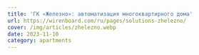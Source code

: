 ```yaml
---
title: 'ГК «Железно»: автоматизация многоквартирного дома'
url: https://wirenboard.com/ru/pages/solutions-zhelezno/
cover: /img/articles/zhelezno.webp
date: 2023-11-10
category: apartments
---
```

